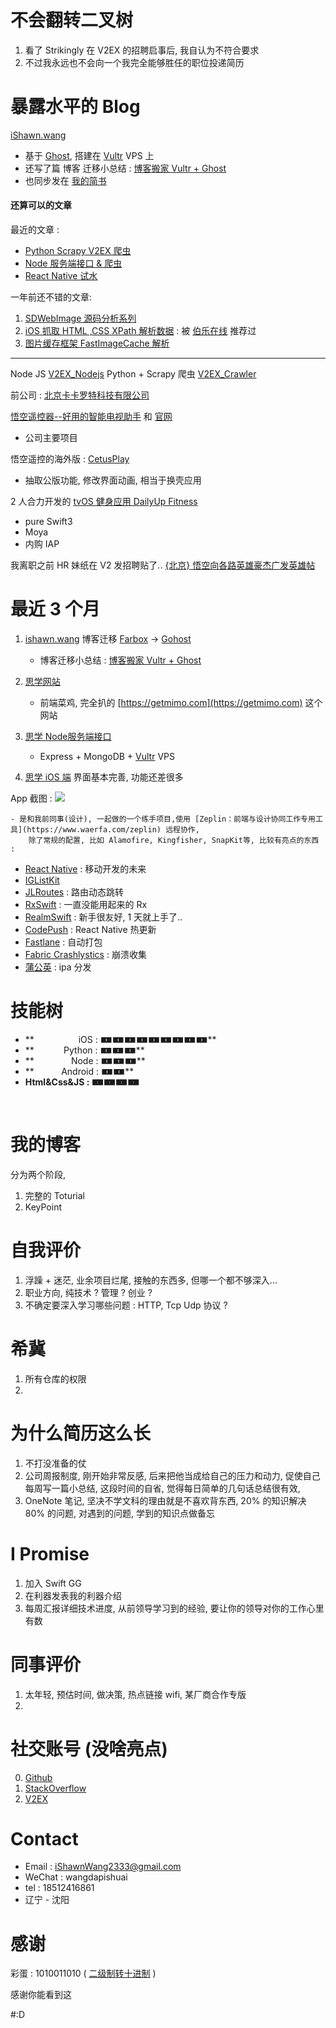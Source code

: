 # 不会翻转二叉树

1. 看了 Strikingly 在 V2EX 的招聘启事后, 我自认为不符合要求
2. 不过我永远也不会向一个我完全能够胜任的职位投递简历


# 暴露水平的 Blog

[iShawn.wang](https://ishawn.wang)  

- 基于 [Ghost](https://ghost.org),  搭建在 [Vultr](https://www.vultr.com) VPS 上
- 还写了篇 博客 迁移小总结 : [博客搬家 Vultr + Ghost](https://www.ishawn.wang/20/)
- 也同步发在 [我的简书](http://www.jianshu.com/u/192cd7521ac8)

#### 还算可以的文章

最近的文章 : 

- [Python Scrapy V2EX 爬虫](https://www.ishawn.wang/25/)
- [Node 服务端接口 & 爬虫](https://ishawn.wang/24/)
- [React Native 试水](https://ishawn.wang/21/)

一年前还不错的文章:

1. [SDWebImage 源码分析系列](https://ishawn.wang/8/)
2. [iOS 抓取 HTML ,CSS XPath 解析数据](https://ishawn.wang/5/) : 被 [伯乐在线](http://www.jobbole.com) 推荐过
3. [图片缓存框架 FastImageCache 解析](https://ishawn.wang/3/)


--- 

Node JS [V2EX_Nodejs](https://github.com/iShawnWang/V2EX_Nodejs)
Python + Scrapy 爬虫 [V2EX_Crawler](https://github.com/iShawnWang/V2EX_Crawler)

前公司 : [北京卡卡罗特科技有限公司](https://www.qichacha.com/firm_103e23b6e41f4b4da807639414812319.html)

[悟空遥控器--好用的智能电视助手](https://itunes.apple.com/de/app/悟空遥控器-好用的智能电视助手/id963627758?mt=8) 和 [官网](http://www.wukongtv.com)

- 公司主要项目

悟空遥控的海外版 : [CetusPlay](https://itunes.apple.com/us/app/cetusplay/id1219898700?mt=8)

- 抽取公版功能, 修改界面动画, 相当于换壳应用

2 人合力开发的 [tvOS 健身应用 DailyUp Fitness](https://itunes.apple.com/us/app/dailyup-fitness/id1240741148?mt=8)

- pure Swift3
- Moya
- 内购 IAP

我离职之前 HR 妹纸在 V2 发招聘贴了..  [{北京} 悟空向各路英雄豪杰广发英雄帖](https://www.v2ex.com/t/364008) 

# 最近 3 个月

1. [ishawn.wang](https://www.ishawn.wang) 博客迁移 [Farbox](https://www.farbox.com) -> [Gohost]()
    - 博客迁移小总结 : [博客搬家 Vultr + Ghost](https://www.ishawn.wang/page/2/#open)
1. [思学网站](http://sixue.me)
    - 前端菜鸡, 完全扒的 [https://getmimo.com](https://getmimo.com) 这个网站

2. [思学 Node服务端接口](http://api.sixue.me/course/59808c5c7c534e1c8be6fad9)
    - Express + MongoDB + [Vultr](https://www.vultr.com) VPS
    
3. [思学 iOS 端]()
界面基本完善, 功能还差很多

App 截图 :
![](http://d.pr/i/mrM5yp+)

    - 是和我前同事(设计), 一起做的一个练手项目,使用 [Zeplin：前端与设计协同工作专用工具](https://www.waerfa.com/zeplin) 远程协作, 
        除了常规的配置, 比如 Alamofire, Kingfisher, SnapKit等, 比较有亮点的东西 : 
        
- [React Native](https://facebook.github.io/react-native/) : 移动开发的未来
- [IGListKit](https://github.com/Instagram/IGListKit)
- [JLRoutes](https://github.com/joeldev/JLRoutes) : 路由动态跳转
- [RxSwift](https://github.com/ReactiveX/RxSwift) : 一直没能用起来的 Rx
- [RealmSwift](https://realm.io/cn/) : 新手很友好, 1 天就上手了..
- [CodePush](https://microsoft.github.io/code-push/) : React Native 热更新
- [Fastlane](https://github.com/fastlane/fastlane) : 自动打包
- [Fabric Crashlystics](https://fabric.io/) : 崩溃收集
- [蒲公英](https://www.pgyer.com) : ipa 分发


# 技能树
- **                  iOS : 🀰🀰🀰🀰🀰🀰🀰🀰🀰**
- **            Python : 🀰🀰🀰**
- **               Node : 🀰🀰🀰**
- **           Android : 🀰🀰**
- **Html&Css&JS : 🀰🀰🀰🀰**

<br/>

# 我的博客
分为两个阶段, 
1. 完整的 Toturial
2. KeyPoint

# 自我评价
1. 浮躁 + 迷茫, 业余项目烂尾, 接触的东西多, 但哪一个都不够深入...
2. 职业方向, 纯技术 ? 管理 ? 创业 ?
3. 不确定要深入学习哪些问题 : HTTP, Tcp Udp 协议 ? 


# 希冀
1. 所有仓库的权限
2. 


# 为什么简历这么长
1. 不打没准备的仗
2. 公司周报制度, 刚开始非常反感, 后来把他当成给自己的压力和动力, 促使自己每周写一篇小总结, 
这段时间的自省, 觉得每日简单的几句话总结很有效, 
3. OneNote 笔记, 坚决不学文科的理由就是不喜欢背东西, 20% 的知识解决 80% 的问题, 对遇到的问题, 学到的知识点做备忘


# I Promise
1. 加入 Swift GG
2. 在利器发表我的利器介绍
3. 每周汇报详细技术进度, 从前领导学习到的经验, 要让你的领导对你的工作心里有数


# 同事评价
1. 太年轻, 预估时间, 做决策, 热点链接 wifi, 某厂商合作专版
2. 


# 社交账号 (没啥亮点)

0. [Github](https://github.com/iShawnWang)
1. [StackOverflow](https://stackoverflow.com/users/5767487/shawn-wang?tab=profile)
2. [V2EX](https://www.v2ex.com/member/iShawnWang)


# Contact
- Email : iShawnWang2333@gmail.com
- WeChat : wangdapishuai
- tel : 18512416861
- 辽宁 - 沈阳


# 感谢

彩蛋 : 1010011010 ( [二级制转十进制](http://tool.oschina.net/hexconvert) ) 

感谢你能看到这

#:D



